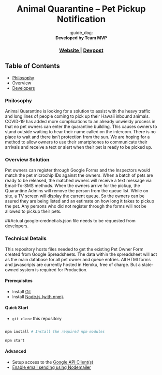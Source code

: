 <h1 align="center">Animal Quarantine – Pet Pickup Notification</h1>

<div align="center">
	:guide_dog:
</div>
<div align="center">
  <strong>Developed by Team MVP</strong>
</div>

<div align="center">
  <h3>
  	<a href="#">
      Website
    </a>
  	<span> | </span>
    <a href="#">
      Devpost
    </a>
  </h3>
</div>

## Table of Contents
- [Philosophy](#philosophy)
- [Overview](#overview)
- [Developers](#developers)

### Philosophy
Animal Quarantine is looking for a solution to assist with the heavy traffic and long lines of people coming to pick up their Hawaii inbound animals.  COVID-19 has added more complications to an already unwieldy process in that no pet owners can enter the quarantine building.  This causes owners to stand outside waiting to hear their name called on the intercom.  There is no place to wait and there isn’t protection from the sun.  We are hoping for a method to allow owners to use their smartphones to communicate their arrivals and receive a text or alert when their pet is ready to be picked up.

### Overview Solution
Pet owners can register through Google Forms and the Inspectors would match the pet microchip IDs against the owners.
When a batch of pets are ready to be released, the matched owners will receive a text message via Email-To-SMS methods.
When the owners arrive for the pickup, the Quarantine Admins will remove the person from the queue list.
While on site, a TV screen will display the current queue.  So the owners can be asured they are being listed and an estimate on how long it takes to pickup the pet.
Any persons who did not register through the forms will not be allowed to pickup their pets.

##Actual google-crednetials.json file needs to be requested from developers.

### Technical Details 
This repository hosts files needed to get the existing Pet Owner Form created from Google Spreadsheets.
The data within the spreadsheet will act as the main database for all pet owner and queue entries.
All HTMl forms and javascripts are currently hosted in Heroku, free of charge. But a state-owned system is required for Production.

#### Prerequisites
* Install [Git](https://git-scm.com/downloads)
* Install [Node.js (with npm)](https://nodejs.org/en/download/).

#### Quick Start
* `git clone` this repository

```bash

npm install # Install the required npm modules

npm start
```

#### Advanced
* Setup access to the [Google API Client(s)](docs/sheets/setup.md)
* [Enable email sending using Nodemailer](docs/mailer/setup.md)
